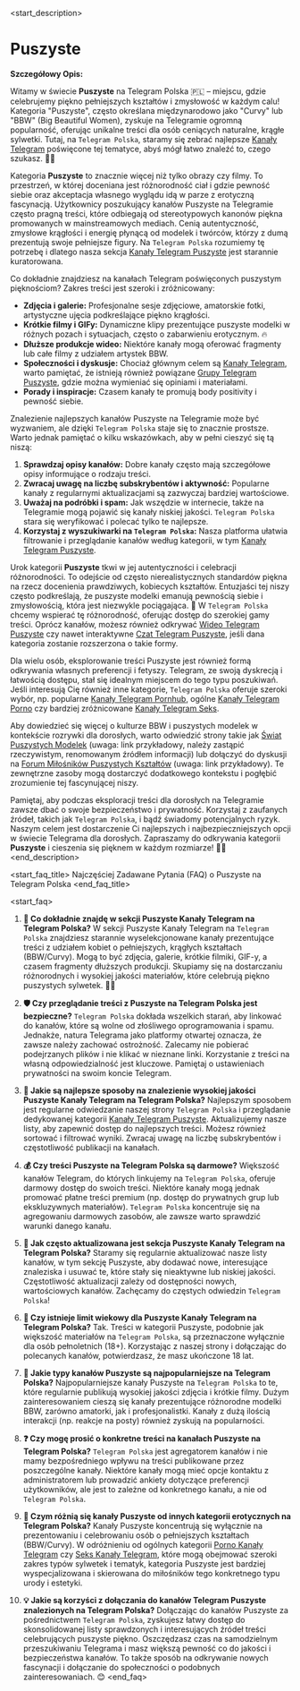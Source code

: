 <start_description>
# Puszyste

**Szczegółowy Opis:**

Witamy w świecie **Puszyste** na Telegram Polska 🇵🇱 – miejscu, gdzie celebrujemy piękno pełniejszych kształtów i zmysłowość w każdym calu! Kategoria "Puszyste", często określana międzynarodowo jako "Curvy" lub "BBW" (Big Beautiful Women), zyskuje na Telegramie ogromną popularność, oferując unikalne treści dla osób ceniących naturalne, krągłe sylwetki. Tutaj, na `Telegram Polska`, staramy się zebrać najlepsze [Kanały Telegram](/kanaly) poświęcone tej tematyce, abyś mógł łatwo znaleźć to, czego szukasz. 🍑✨

Kategoria **Puszyste** to znacznie więcej niż tylko obrazy czy filmy. To przestrzeń, w której doceniana jest różnorodność ciał i gdzie pewność siebie oraz akceptacja własnego wyglądu idą w parze z erotyczną fascynacją. Użytkownicy poszukujący kanałów Puszyste na Telegramie często pragną treści, które odbiegają od stereotypowych kanonów piękna promowanych w mainstreamowych mediach. Cenią autentyczność, zmysłowe krągłości i energię płynącą od modelek i twórców, którzy z dumą prezentują swoje pełniejsze figury. Na `Telegram Polska` rozumiemy tę potrzebę i dlatego nasza sekcja [Kanały Telegram Puszyste](/kanaly/puszyste) jest starannie kuratorowana.

Co dokładnie znajdziesz na kanałach Telegram poświęconych puszystym pięknościom? Zakres treści jest szeroki i zróżnicowany:
*   **Zdjęcia i galerie:** Profesjonalne sesje zdjęciowe, amatorskie fotki, artystyczne ujęcia podkreślające piękno krągłości.
*   **Krótkie filmy i GIFy:** Dynamiczne klipy prezentujące puszyste modelki w różnych pozach i sytuacjach, często o zabarwieniu erotycznym. 🔥
*   **Dłuższe produkcje wideo:** Niektóre kanały mogą oferować fragmenty lub całe filmy z udziałem artystek BBW.
*   **Społeczności i dyskusje:** Chociaż głównym celem są [Kanały Telegram](/kanaly), warto pamiętać, że istnieją również powiązane [Grupy Telegram Puszyste](/grupy/puszyste), gdzie można wymieniać się opiniami i materiałami.
*   **Porady i inspiracje:** Czasem kanały te promują body positivity i pewność siebie.

Znalezienie najlepszych kanałów Puszyste na Telegramie może być wyzwaniem, ale dzięki `Telegram Polska` staje się to znacznie prostsze. Warto jednak pamiętać o kilku wskazówkach, aby w pełni cieszyć się tą niszą:
1.  **Sprawdzaj opisy kanałów:** Dobre kanały często mają szczegółowe opisy informujące o rodzaju treści.
2.  **Zwracaj uwagę na liczbę subskrybentów i aktywność:** Popularne kanały z regularnymi aktualizacjami są zazwyczaj bardziej wartościowe.
3.  **Uważaj na podróbki i spam:** Jak wszędzie w internecie, także na Telegramie mogą pojawić się kanały niskiej jakości. `Telegram Polska` stara się weryfikować i polecać tylko te najlepsze.
4.  **Korzystaj z wyszukiwarki na `Telegram Polska`:** Nasza platforma ułatwia filtrowanie i przeglądanie kanałów według kategorii, w tym [Kanały Telegram Puszyste](/kanaly/puszyste).

Urok kategorii **Puszyste** tkwi w jej autentyczności i celebracji różnorodności. To odejście od często nierealistycznych standardów piękna na rzecz docenienia prawdziwych, kobiecych kształtów. Entuzjaści tej niszy często podkreślają, że puszyste modelki emanują pewnością siebie i zmysłowością, która jest niezwykle pociągająca. 💖 W `Telegram Polska` chcemy wspierać tę różnorodność, oferując dostęp do szerokiej gamy treści. Oprócz kanałów, możesz również odkrywać [Wideo Telegram Puszyste](/wideo/puszyste) czy nawet interaktywne [Czat Telegram Puszyste](/czat/puszyste), jeśli dana kategoria zostanie rozszerzona o takie formy.

Dla wielu osób, eksplorowanie treści Puszyste jest również formą odkrywania własnych preferencji i fetyszy. Telegram, ze swoją dyskrecją i łatwością dostępu, stał się idealnym miejscem do tego typu poszukiwań. Jeśli interesują Cię również inne kategorie, `Telegram Polska` oferuje szeroki wybór, np. popularne [Kanały Telegram Pornhub](/kanaly/pornhub), ogólne [Kanały Telegram Porno](/kanaly/porno) czy bardziej zróżnicowane [Kanały Telegram Seks](/kanaly/seks).

Aby dowiedzieć się więcej o kulturze BBW i puszystych modelek w kontekście rozrywki dla dorosłych, warto odwiedzić strony takie jak [Świat Puszystych Modelek](https://example-bbw-models-info.com) (uwaga: link przykładowy, należy zastąpić rzeczywistym, renomowanym źródłem informacji) lub dołączyć do dyskusji na [Forum Miłośników Puszystych Kształtów](https://example-curvy-community.org) (uwaga: link przykładowy). Te zewnętrzne zasoby mogą dostarczyć dodatkowego kontekstu i pogłębić zrozumienie tej fascynującej niszy.

Pamiętaj, aby podczas eksploracji treści dla dorosłych na Telegramie zawsze dbać o swoje bezpieczeństwo i prywatność. Korzystaj z zaufanych źródeł, takich jak `Telegram Polska`, i bądź świadomy potencjalnych ryzyk. Naszym celem jest dostarczenie Ci najlepszych i najbezpieczniejszych opcji w świecie Telegrama dla dorosłych. Zapraszamy do odkrywania kategorii **Puszyste** i cieszenia się pięknem w każdym rozmiarze! 👀🔞
<end_description>

<start_faq_title>
Najczęściej Zadawane Pytania (FAQ) o Puszyste na Telegram Polska
<end_faq_title>

<start_faq>
1. **🤔 Co dokładnie znajdę w sekcji Puszyste Kanały Telegram na Telegram Polska?**
W sekcji Puszyste Kanały Telegram na `Telegram Polska` znajdziesz starannie wyselekcjonowane kanały prezentujące treści z udziałem kobiet o pełniejszych, krągłych kształtach (BBW/Curvy). Mogą to być zdjęcia, galerie, krótkie filmiki, GIF-y, a czasem fragmenty dłuższych produkcji. Skupiamy się na dostarczaniu różnorodnych i wysokiej jakości materiałów, które celebrują piękno puszystych sylwetek. 🍑✨

2. **🛡️ Czy przeglądanie treści z Puszyste na Telegram Polska jest bezpieczne?**
`Telegram Polska` dokłada wszelkich starań, aby linkować do kanałów, które są wolne od złośliwego oprogramowania i spamu. Jednakże, natura Telegrama jako platformy otwartej oznacza, że zawsze należy zachować ostrożność. Zalecamy nie pobierać podejrzanych plików i nie klikać w nieznane linki. Korzystanie z treści na własną odpowiedzialność jest kluczowe. Pamiętaj o ustawieniach prywatności na swoim koncie Telegram.

3. **🚀 Jakie są najlepsze sposoby na znalezienie wysokiej jakości Puszyste Kanały Telegram na Telegram Polska?**
Najlepszym sposobem jest regularne odwiedzanie naszej strony `Telegram Polska` i przeglądanie dedykowanej kategorii [Kanały Telegram Puszyste](/kanaly/puszyste). Aktualizujemy nasze listy, aby zapewnić dostęp do najlepszych treści. Możesz również sortować i filtrować wyniki. Zwracaj uwagę na liczbę subskrybentów i częstotliwość publikacji na kanałach.

4. **💰 Czy treści Puszyste na Telegram Polska są darmowe?**
Większość kanałów Telegram, do których linkujemy na `Telegram Polska`, oferuje darmowy dostęp do swoich treści. Niektóre kanały mogą jednak promować płatne treści premium (np. dostęp do prywatnych grup lub ekskluzywnych materiałów). `Telegram Polska` koncentruje się na agregowaniu darmowych zasobów, ale zawsze warto sprawdzić warunki danego kanału.

5. **🔄 Jak często aktualizowana jest sekcja Puszyste Kanały Telegram na Telegram Polska?**
Staramy się regularnie aktualizować nasze listy kanałów, w tym sekcję Puszyste, aby dodawać nowe, interesujące znaleziska i usuwać te, które stały się nieaktywne lub niskiej jakości. Częstotliwość aktualizacji zależy od dostępności nowych, wartościowych kanałów. Zachęcamy do częstych odwiedzin `Telegram Polska`!

6. **🔞 Czy istnieje limit wiekowy dla Puszyste Kanały Telegram na Telegram Polska?**
Tak. Treści w kategorii Puszyste, podobnie jak większość materiałów na `Telegram Polska`, są przeznaczone wyłącznie dla osób pełnoletnich (18+). Korzystając z naszej strony i dołączając do polecanych kanałów, potwierdzasz, że masz ukończone 18 lat.

7. **🌟 Jakie typy kanałów Puszyste są najpopularniejsze na Telegram Polska?**
Najpopularniejsze kanały Puszyste na `Telegram Polska` to te, które regularnie publikują wysokiej jakości zdjęcia i krótkie filmy. Dużym zainteresowaniem cieszą się kanały prezentujące różnorodne modelki BBW, zarówno amatorki, jak i profesjonalistki. Kanały z dużą ilością interakcji (np. reakcje na posty) również zyskują na popularności.

8. **❓ Czy mogę prosić o konkretne treści na kanałach Puszyste na Telegram Polska?**
`Telegram Polska` jest agregatorem kanałów i nie mamy bezpośredniego wpływu na treści publikowane przez poszczególne kanały. Niektóre kanały mogą mieć opcje kontaktu z administratorem lub prowadzić ankiety dotyczące preferencji użytkowników, ale jest to zależne od konkretnego kanału, a nie od `Telegram Polska`.

9. **💖 Czym różnią się kanały Puszyste od innych kategorii erotycznych na Telegram Polska?**
Kanały Puszyste koncentrują się wyłącznie na prezentowaniu i celebrowaniu osób o pełniejszych kształtach (BBW/Curvy). W odróżnieniu od ogólnych kategorii [Porno Kanały Telegram](/kanaly/porno) czy [Seks Kanały Telegram](/kanaly/seks), które mogą obejmować szeroki zakres typów sylwetek i tematyk, kategoria Puszyste jest bardziej wyspecjalizowana i skierowana do miłośników tego konkretnego typu urody i estetyki.

10. **💡 Jakie są korzyści z dołączania do kanałów Telegram Puszyste znalezionych na Telegram Polska?**
Dołączając do kanałów Puszyste za pośrednictwem `Telegram Polska`, zyskujesz łatwy dostęp do skonsolidowanej listy sprawdzonych i interesujących źródeł treści celebrujących puszyste piękno. Oszczędzasz czas na samodzielnym przeszukiwaniu Telegrama i masz większą pewność co do jakości i bezpieczeństwa kanałów. To także sposób na odkrywanie nowych fascynacji i dołączanie do społeczności o podobnych zainteresowaniach. 😊
<end_faq>
